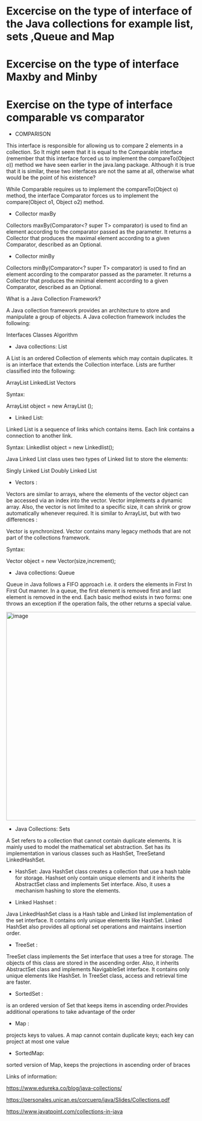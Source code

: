 
# Excercise on the type of interface of the  Java collections for example list, sets ,Queue and Map 
# Excercise on the type of interface Maxby and Minby
# Exercise on the type of interface comparable vs comparator


- COMPARISON

This interface is responsible for allowing us to compare 2 elements in a collection. So
It might seem that it is equal to the Comparable interface (remember that this interface forced us to
implement the compareTo(Object o)) method we have seen earlier in the java.lang package.
Although it is true that it is similar, these two interfaces are not the same at all, otherwise what would be the point of
his existence?

While Comparable requires us to implement the compareTo(Object o) method, the interface
Comparator forces us to implement the compare(Object o1, Object o2) method.

- Collector maxBy

Collectors maxBy(Comparator<? super T> comparator) is used to find an element according to the comparator passed as the parameter.
It returns a Collector that produces the maximal element according to a given Comparator, described as an Optional<T>.

- Collector minBy

Collectors minBy(Comparator<? super T> comparator) is used to find an element according to the comparator passed as the parameter.
It returns a Collector that produces the minimal element according to a given Comparator, described as an Optional<T>.

What is a Java Collection Framework?

A Java collection framework provides an architecture to store and manipulate a group of objects.
A Java collection framework includes the following:

Interfaces
Classes
Algorithm

- Java collections: List 

A List is an ordered Collection of elements which may contain duplicates. 
It is an interface that extends the Collection interface. Lists are further classified into the following:

ArrayList
LinkedList
Vectors

Syntax:

ArrayList object = new ArrayList ();

- Linked List: 

Linked List is a sequence of links which contains items. Each link contains a connection to another link. 

Syntax: Linkedlist object = new Linkedlist();

Java Linked List class uses two types of Linked list to store the elements:

Singly Linked List
Doubly Linked List 

- Vectors : 

Vectors are similar to arrays, where the elements of the vector object can be accessed via an index into the vector. Vector implements a dynamic array. Also, the vector is not limited to a specific size, it can shrink or grow automatically whenever required. It is similar to ArrayList, but with two differences :

Vector is synchronized.
Vector contains many legacy methods that are not part of the collections framework.

Syntax:

Vector object = new Vector(size,increment);

- Java collections: Queue

Queue in Java follows a FIFO approach i.e. it orders the elements in First In First Out manner. In a queue, the first element is removed first and last element is removed in the end. Each basic method exists in two forms: one throws an exception if the operation fails, the other returns a special value.

<img width="554" alt="image" src="https://user-images.githubusercontent.com/68970032/176211911-e7b0a333-de61-44b7-b47b-623374fc45f2.png">

- Java Collections: Sets

A Set refers to a collection that cannot contain duplicate elements. It is mainly used to model the mathematical set abstraction. Set has its implementation in various classes such as HashSet, TreeSetand LinkedHashSet.

- HashSet: Java HashSet class creates a collection that use a hash table for storage. Hashset only contain unique elements and it inherits the AbstractSet class and implements Set interface. Also, it uses a mechanism hashing to store the elements. 

- Linked Hashset :
 
Java LinkedHashSet class is a Hash table and Linked list implementation of the set interface. It contains only unique elements like HashSet. Linked HashSet also provides all optional set operations and maintains insertion order.

- TreeSet : 

TreeSet class implements the Set interface that uses a tree for storage. The objects of this class are stored in the ascending order. Also, it inherits AbstractSet class and implements NavigableSet interface. It contains only unique elements like HashSet. In TreeSet class, access and retrieval time are faster.

- SortedSet :

is an ordered version of Set that keeps items in ascending order.Provides additional operations to take advantage of
the order

- Map : 

projects keys to values. A map cannot contain duplicate keys; each key can project at most one value

- SortedMap:
 
sorted version of Map, keeps the projections in ascending order of braces

Links of information:

https://www.edureka.co/blog/java-collections/

https://personales.unican.es/corcuerp/java/Slides/Collections.pdf

https://www.javatpoint.com/collections-in-java



